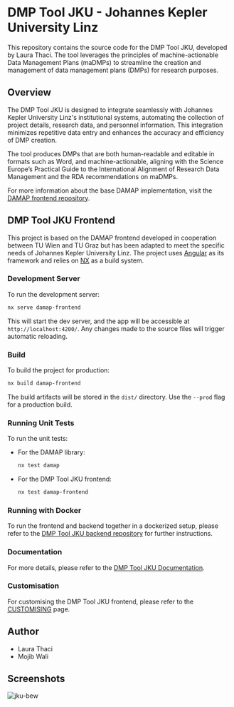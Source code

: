 # DMP Tool JKU - Johannes Kepler University Linz

This repository contains the source code for the DMP Tool JKU, developed by Laura Thaci. The tool leverages the principles of machine-actionable Data Management Plans (maDMPs) to streamline the creation and management of data management plans (DMPs) for research purposes.

## Overview

The DMP Tool JKU is designed to integrate seamlessly with Johannes Kepler University Linz's institutional systems, automating the collection of project details, research data, and personnel information. This integration minimizes repetitive data entry and enhances the accuracy and efficiency of DMP creation.

The tool produces DMPs that are both human-readable and editable in formats such as Word, and machine-actionable, aligning with the Science Europe’s Practical Guide to the International Alignment of Research Data Management and the RDA recommendations on maDMPs.

For more information about the base DAMAP implementation, visit the [DAMAP frontend repository](https://github.com/tuwien-csd/damap-frontend).

## DMP Tool JKU Frontend

This project is based on the DAMAP frontend developed in cooperation between TU Wien and TU Graz but has been adapted to meet the specific needs of Johannes Kepler University Linz. The project uses [Angular](https://angular.io/) as its framework and relies on [NX](https://nx.dev/) as a build system.

### Development Server

To run the development server:

```bash
nx serve damap-frontend
```

This will start the dev server, and the app will be accessible at `http://localhost:4200/`. Any changes made to the source files will trigger automatic reloading.

### Build

To build the project for production:

```bash
nx build damap-frontend
```

The build artifacts will be stored in the `dist/` directory. Use the `--prod` flag for a production build.

### Running Unit Tests

To run the unit tests:

- For the DAMAP library:

  ```bash
  nx test damap
  ```

- For the DMP Tool JKU frontend:

  ```bash
  nx test damap-frontend
  ```

### Running with Docker

To run the frontend and backend together in a dockerized setup, please refer to the [DMP Tool JKU backend repository](https://github.com/sharedRDM/damap-backend) for further instructions.

### Documentation

For more details, please refer to the [DMP Tool JKU Documentation](https://github.com/sharedRDM/dmp-jku-docs).

### Customisation

For customising the DMP Tool JKU frontend, please refer to the [CUSTOMISING](CUSTOMISING.md) page.

## Author

- Laura Thaci
- Mojib Wali

## Screenshots

![jku-bew](https://github.com/user-attachments/assets/855aa8ad-0525-4f72-8647-8ee666a7f433)
